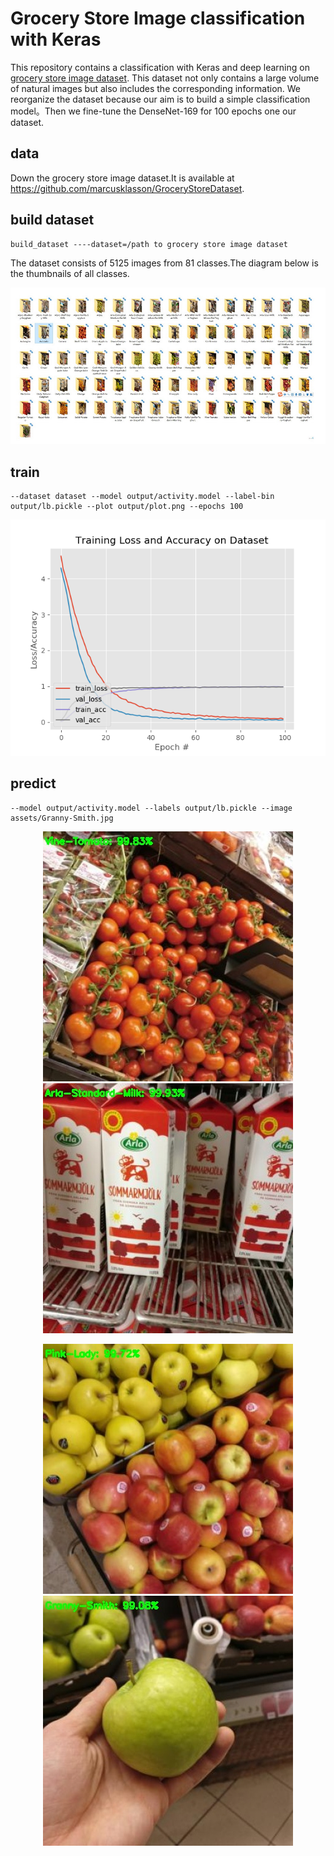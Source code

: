 
# Grocery Store Image classification with Keras
This repository contains a classification with Keras and deep learning on [grocery store image dataset](https://github.com/marcusklasson/GroceryStoreDataset). This dataset not only contains a large volume of natural images but also includes the corresponding information. We reorganize the dataset because our aim is to build a simple classification model。Then we fine-tune the DenseNet-169 for 100 epochs one our dataset. 
## data
Down the grocery store image dataset.It is available at https://github.com/marcusklasson/GroceryStoreDataset.
## build dataset
```
build_dataset ----dataset=/path to grocery store image dataset
```
The dataset consists of 5125 images from 81 classes.The diagram below is the thumbnails of all classes.

![Instance Segmentation Sample](assets/show/store2.jpg)
## train
```
--dataset dataset --model output/activity.model --label-bin output/lb.pickle --plot output/plot.png --epochs 100
```

![Instance Segmentation Sample](assets/show/plot.png)
## predict
```
--model output/activity.model --labels output/lb.pickle --image assets/Granny-Smith.jpg
```
<p align="Center">
  <img src="assets/show/predict1.jpg" width="400" title="hover text">
  <img src="assets/show/predict2.jpg" width="400" title="hover text">
</p>
<p align="Center">
  <img src="assets/show/predict3.jpg" width="400" title="hover text">
  <img src="assets/show/predict4.jpg" width="400" title="hover text">
</p>

